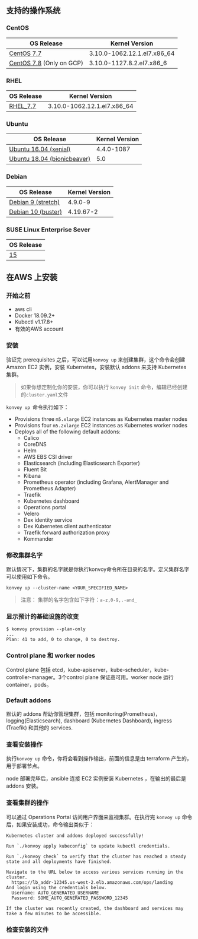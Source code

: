 ## 支持的操作系统

### CentOS

| OS Release                                                   | Kernel Version              |
| ------------------------------------------------------------ | --------------------------- |
| [CentOS 7.7](https://wiki.centos.org/action/show/Manuals/ReleaseNotes/CentOS7.2003) | 3.10.0-1062.12.1.el7.x86_64 |
| [CentOS 7.8](https://console.cloud.google.com/marketplace/details/centos-cloud/centos-7) (Only on GCP) | 3.10.0-1127.8.2.el7.x86_6   |

### RHEL

| OS Release                                                   | Kernel Version              |
| ------------------------------------------------------------ | --------------------------- |
| [RHEL_7.7](https://access.redhat.com/documentation/en-us/red_hat_enterprise_linux/7/html/7.7_release_notes/index) | 3.10.0-1062.12.1.el7.x86_64 |

### Ubuntu

| OS Release                                                   | Kernel Version |
| ------------------------------------------------------------ | -------------- |
| [Ubuntu 16.04 (xenial)](https://wiki.ubuntu.com/XenialXerus/ReleaseNotes) | 4.4.0-1087     |
| [Ubuntu 18.04 (bionicbeaver)](https://wiki.ubuntu.com/BionicBeaver/ReleaseNotes) | 5.0            |

### Debian

| OS Release                                                   | Kernel Version |
| ------------------------------------------------------------ | -------------- |
| [Debian 9 (stretch)](https://www.debian.org/releases/stretch/releasenotes) | 4.9.0-9        |
| [Debian 10 (buster)](https://www.debian.org/releases/buster/releasenotes) | 4.19.67-2      |



### SUSE Linux Enterprise Sever

| OS Release                                       |
| ------------------------------------------------ |
| [15](https://documentation.suse.com/sles/15-SP1) |



## 在AWS 上安装

### 开始之前

* aws cli
* Docker 18.09.2+
* Kubectl v1.17.8+
* 有效的AWS account

### 安装

验证完 prerequisites 之后，可以试用`konvoy up` 来创建集群，这个命令会创建Amazon EC2 实例，安装 Kubernetes，安装默认 addons 来支持 Kubernetes 集群。

> 如果你想定制化你的安装，你可以执行 `konvoy init` 命令，编辑已经创建的`cluster.yaml`文件

`konvoy up `命令执行如下：

- Provisions three `m5.xlarge` EC2 instances as Kubernetes master nodes
- Provisions four `m5.2xlarge` EC2 instances as Kubernetes worker nodes
- Deploys all of the following default addons:
  - Calico
  - CoreDNS
  - Helm
  - AWS EBS CSI driver
  - Elasticsearch (including Elasticsearch Exporter)
  - Fluent Bit
  - Kibana
  - Prometheus operator (including Grafana, AlertManager and Prometheus Adapter)
  - Traefik
  - Kubernetes dashboard
  - Operations portal
  - Velero
  - Dex identity service
  - Dex Kubernetes client authenticator
  - Traefik forward authorization proxy
  - Kommander

### 修改集群名字

默认情况下，集群的名字就是你执行konvoy命令所在目录的名字。定义集群名字可以使用如下命令。

```
konvoy up --cluster-name <YOUR_SPECIFIED_NAME>
```

> 注意： 集群的名字包含如下字符：`a-z,0-9,.-and_`



### 显示预计的基础设施的改变

```
$ konvoy provision --plan-only
...
Plan: 41 to add, 0 to change, 0 to destroy.
```

### Control plane 和 worker nodes

Control plane 包括 etcd，kube-apiserver，kube-scheduler，kube-controller-manager。3个control plane 保证高可用。worker node 运行 container，pods。

### Default addons

默认的 addons 帮助你管理集群，包括 monitoring(Prometheus)， logging(Elasticsearch), dashboard (Kubernetes Dashboard), ingress (Traefik) 和其他的 services.

### 查看安装操作

执行`konvoy up` 命令，你将会看到操作输出，前面的信息是由 terraform 产生的，用于部署节点。

node 部署完毕后，ansible 连接 EC2 实例安装 Kubernetes ，在输出的最后是addons 安装。

### 查看集群的操作

可以通过 Operations Portal 访问用户界面来监视集群。在执行完 `konvoy up` 命令后，如果安装成功，命令输出类似于：

```
Kubernetes cluster and addons deployed successfully!

Run `./konvoy apply kubeconfig` to update kubectl credentials.

Run `./konvoy check` to verify that the cluster has reached a steady state and all deployments have finished.

Navigate to the URL below to access various services running in the cluster.
  https://lb_addr-12345.us-west-2.elb.amazonaws.com/ops/landing
And login using the credentials below.
  Username: AUTO_GENERATED_USERNAME
  Password: SOME_AUTO_GENERATED_PASSWORD_12345

If the cluster was recently created, the dashboard and services may take a few minutes to be accessible.
```

### 检查安装的文件











